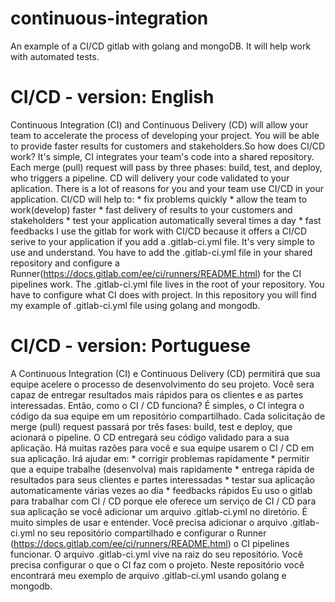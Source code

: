 # continuous-integration
An example of a CI/CD gitlab with golang and mongoDB. It will help work with 
automated tests.

# CI/CD - version: English
  Continuous Integration (CI) and Continuous Delivery (CD) will allow your team to accelerate the process of developing your project. You will be able to provide faster results for customers and stakeholders.So how does CI/CD work? It's simple, CI integrates your team's code into a shared repository. Each merge (pull) request will pass by three phases: build, test, and deploy, who triggers a pipeline. CD will delivery your code validated to your aplication.
  There is a lot of reasons for you and your team use CI/CD in your application. CI/CD will help to:
    * fix problems quickly
    * allow the team to work(develop) faster
    * fast delivery of results to your customers and stakeholders
    * test your application automatically several times a day
    * fast feedbacks
  I use the gitlab for work with CI/CD because it offers a CI/CD serive to your application if you add a .gitlab-ci.yml file. It's very simple to use and understand. You have to add the .gitlab-ci.yml file in your shared repository and configure a Runner(https://docs.gitlab.com/ee/ci/runners/README.html) for the CI pipelines work. The .gitlab-ci.yml file lives in the root of your repository. You have to configure what CI does with project. In this repository you will find my example of .gitlab-ci.yml file using golang and mongodb.

# CI/CD - version: Portuguese
  A Continuous Integration (CI) e Continuous Delivery (CD) permitirá que sua equipe acelere o processo de desenvolvimento do seu projeto. Você sera capaz de entregar resultados mais rápidos para os clientes e as partes interessadas. Então, como o CI / CD funciona? É simples, o CI integra o código da sua equipe em um repositório compartilhado. Cada solicitação de merge (pull) request passará por três fases: build, test e deploy, que acionará o pipeline. O CD entregará seu código validado para a sua aplicação.
  Há muitas razões para você e sua equipe usarem o CI / CD em sua aplicação. Irá ajudar em:
    * corrigir problemas rapidamente
    * permitir que a equipe trabalhe (desenvolva) mais rapidamente
    * entrega rápida de resultados para seus clientes e partes interessadas
    * testar sua aplicação automaticamente várias vezes ao dia
    * feedbacks rápidos
  Eu uso o gitlab para trabalhar com CI / CD porque ele oferece um serviço de CI / CD para sua aplicação se você adicionar um arquivo .gitlab-ci.yml no diretório. É muito simples de usar e entender. Você precisa adicionar o arquivo .gitlab-ci.yml no seu repositório compartilhado e configurar o Runner (https://docs.gitlab.com/ee/ci/runners/README.html) o CI pipelines funcionar. O arquivo .gitlab-ci.yml vive na raiz do seu repositório. Você precisa configurar o que o CI faz com o projeto. Neste repositório você encontrará meu exemplo de arquivo .gitlab-ci.yml usando golang e mongodb.
  


